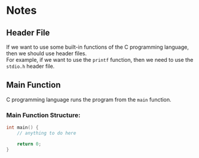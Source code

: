 # Notes

## Header File
If we want to use some built-in functions of the C programming language, then we should use header files.  
For example, if we want to use the `printf` function, then we need to use the `stdio.h` header file.

## Main Function
C programming language runs the program from the `main` function.

### Main Function Structure:
```c
int main() {
    // anything to do here

    return 0;
}

